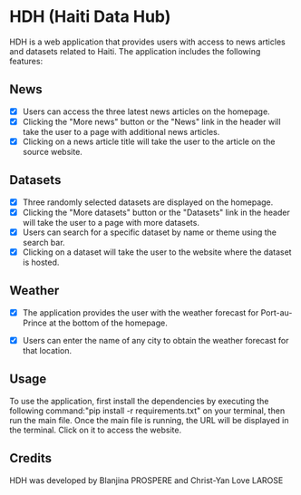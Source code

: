 # HDH (Haiti Data Hub)
HDH is a web application that provides users with access to news articles and datasets related to Haiti. The application includes the following features:

## News
- [x] Users can access the three latest news articles on the homepage.
- [x] Clicking the "More news" button or the "News" link in the header will take the user to a page with additional news articles.
- [x] Clicking on a news article title will take the user to the article on the source website.
## Datasets
- [x] Three randomly selected datasets are displayed on the homepage.
- [x] Clicking the "More datasets" button or the "Datasets" link in the header will take the user to a page with more datasets.
- [x] Users can search for a specific dataset by name or theme using the search bar.
- [x] Clicking on a dataset will take the user to the website where the dataset is hosted.
## Weather
- [x] The application provides the user with the weather forecast for Port-au-Prince at the bottom of the homepage.
- [x] Users can enter the name of any city to obtain the weather forecast for that location.


## Usage
To use the application, first install the dependencies by executing the following command:"pip install -r requirements.txt" on your terminal, then run the main file. Once the main file is running, the URL will be displayed in the terminal. Click on it to access the website.


## Credits
HDH was developed by Blanjina PROSPERE and Christ-Yan Love LAROSE






